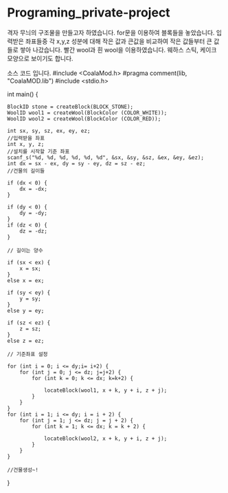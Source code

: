 # Programing_private-project


격자 무늬의 구조물을 만들고자 하였습니다. for문을 이용하여 블록들을 놓았습니다. 입력받은 좌표들중 각 x,y,z 성분에 대해 작은 값과 큰값을 비교하여 작은 값들부터 큰 값들로 쌓아 나갔습니다. 빨간 wool과 흰 wool을 이용하였습니다. 웨하스 스틱, 케이크 모양으로 보이기도 합니다.

소스 코드 입니다.
#include <CoalaMod.h>
#pragma comment(lib, "CoalaMOD.lib")
#include <stdio.h>

int main() {

	BlockID stone = createBlock(BLOCK_STONE);
	WoolID wool1 = createWool(BlockColor (COLOR_WHITE));
	WoolID wool2 = createWool(BlockColor (COLOR_RED));

	int sx, sy, sz, ex, ey, ez;												//입력받을 좌표
	int x, y, z;															//설치를 시작할 기준 좌표
	scanf_s("%d, %d, %d, %d, %d, %d", &sx, &sy, &sz, &ex, &ey, &ez);
	int dx = sx - ex, dy = sy - ey, dz = sz - ez;							//건물의 길이들

	if (dx < 0) {
		dx = -dx;
	}

	if (dy < 0) {
		dy = -dy;
	}
	if (dz < 0) {
		dz = -dz;
	}

	// 길이는 양수

	if (sx < ex) {
		x = sx;
	}
	else x = ex;

	if (sy < ey) {
		y = sy;
	}
	else y = ey;

	if (sz < ez) {
		z = sz;
	}
	else z = ez;

	// 기준좌표 설정

	for (int i = 0; i <= dy;i= i+2) {
		for (int j = 0; j <= dz; j=j+2) {
			for (int k = 0; k <= dx; k=k+2) {
			
				locateBlock(wool1, x + k, y + i, z + j);
			}
		}
	}
	for (int i = 1; i <= dy; i = i + 2) {
		for (int j = 1; j <= dz; j = j + 2) {
			for (int k = 1; k <= dx; k = k + 2) {

				locateBlock(wool2, x + k, y + i, z + j);
			}
		}
	} 

	//건물생성~!
}
